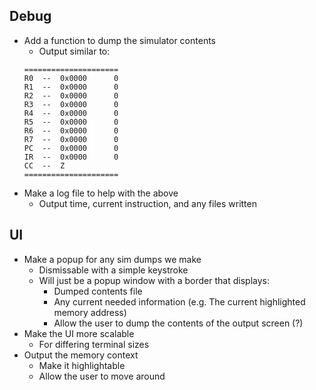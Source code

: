 ## Debug
* Add a function to dump the simulator contents
  * Output similar to:
  ```
  =====================
  R0  --  0x0000      0
  R1  --  0x0000      0
  R2  --  0x0000      0
  R3  --  0x0000      0
  R4  --  0x0000      0
  R5  --  0x0000      0
  R6  --  0x0000      0
  R7  --  0x0000      0
  PC  --  0x0000      0
  IR  --  0x0000      0
  CC  --  Z
  =====================
  ```
* Make a log file to help with the above
  * Output time, current instruction, and any files written

## UI
* Make a popup for any sim dumps we make
  * Dismissable with a simple keystroke
  * Will just be a popup window with a border that displays:
    * Dumped contents file
    * Any current needed information (e.g. The current highlighted memory address)
    * Allow the user to dump the contents of the output screen (?)
* Make the UI more scalable
  * For differing terminal sizes
* Output the memory context
  * Make it highlightable
  * Allow the user to move around

